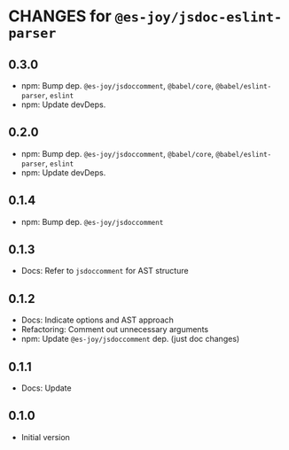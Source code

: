 # CHANGES for `@es-joy/jsdoc-eslint-parser`

## 0.3.0

- npm: Bump dep. `@es-joy/jsdoccomment`, `@babel/core`,
    `@babel/eslint-parser`, `eslint`
- npm: Update devDeps.

## 0.2.0

- npm: Bump dep. `@es-joy/jsdoccomment`, `@babel/core`,
    `@babel/eslint-parser`, `eslint`
- npm: Update devDeps.

## 0.1.4

- npm: Bump dep. `@es-joy/jsdoccomment`

## 0.1.3

- Docs: Refer to `jsdoccomment` for AST structure

## 0.1.2

- Docs: Indicate options and AST approach
- Refactoring: Comment out unnecessary arguments
- npm: Update `@es-joy/jsdoccomment` dep. (just doc changes)

## 0.1.1

- Docs: Update

## 0.1.0

- Initial version
